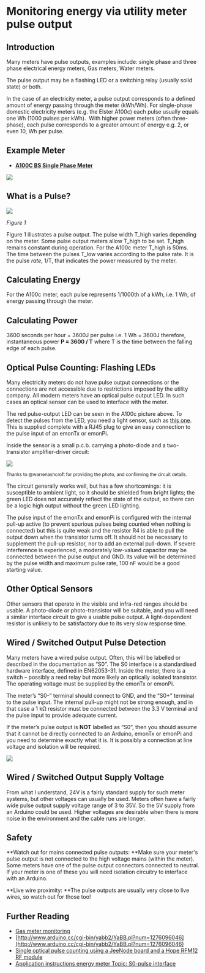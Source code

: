 # Monitoring energy via utility meter pulse output

## Introduction

Many meters have pulse outputs, examples include: single phase and three phase electrical energy meters, Gas meters, Water meters.

The pulse output may be a flashing LED or a switching relay (usually solid state) or both.

In the case of an electricity meter, a pulse output corresponds to a defined amount of energy passing through the meter (kWh/Wh). For single-phase domestic electricity meters (e.g. the Elster A100c) each pulse usually equals one Wh (1000 pulses per kWh).  With higher power meters (often three-phase), each pulse corresponds to a greater amount of energy e.g. 2, or even 10, Wh per pulse.

## Example Meter

- **[A100C BS Single Phase Meter](http://www.elstermetering.com/en/949.html)**

![](files/a100c.png)

## What is a Pulse?

![](files/pulse.png)

_Figure 1_

Figure 1 illustrates a pulse output. The pulse width T_high varies depending on the meter. Some pulse output meters allow T_high to be set. T_high remains constant during operation. For the A100c meter T_high is 50ms. The time between the pulses T_low varies according to the pulse rate. It is the pulse *rate*, 1/T, that indicates the power measured by the meter.

## Calculating Energy

For the A100c meter, each pulse represents 1/1000th of a kWh, i.e. 1 Wh, of energy passing through the meter.

## Calculating Power

3600 seconds per hour = 3600J per pulse i.e. 1 Wh = 3600J
therefore, instantaneous power **P = 3600 / T** where T is the time between the falling edge of each pulse.

## Optical Pulse Counting: Flashing LEDs

Many electricity meters do not have pulse output connections or the connections are not accessible due to restrictions imposed by the utility company. All modern meters have an optical pulse output LED. In such cases an optical sensor can be used to interface with the meter.

The red pulse-output LED can be seen in the A100c picture above. To detect the pulses from the LED, you need a light sensor, such as [this one](https://shop.openenergymonitor.com/optical-utility-meter-led-pulse-sensor/). This is supplied complete with a RJ45 plug to give an easy connection to the pulse input of an emonTx or emonPi. 

Inside the sensor is a small p.c.b. carrying a photo-diode and a two-transistor amplifier-driver circuit:

![](files/optical_pulse_circuit_diagram_warrenashcroft.png)

<small>Thanks to @warrenashcroft for providing the photo, and confirming the circuit details.</small>

The circuit generally works well, but has a few shortcomings: it is susceptible to ambient light, so it should be shielded from bright lights; the green LED does not accurately reflect the state of the output, so there can be a logic high output without the green LED lighting.

The pulse input of the emonTx and emonPi is configured with the internal pull-up active (to prevent spurious pulses being counted when nothing is connected) but this is quite weak and the resistor R4 is able to pull the output down when the transistor turns off. It should not be necessary to supplement the pull-up resistor, nor to add an external pull-down. If severe interference is experienced, a moderately low-valued capacitor may be connected between the pulse output and GND. Its value will be determined by the pulse width and maximum pulse rate, 100 nF would be a good starting value.

## Other Optical Sensors

Other sensors that operate in the visible and infra-red ranges should be usable. A photo-diode or photo-transistor will be suitable, and you will need a similar interface circuit to give a usable pulse output. A light-dependent resistor is unlikely to be satisfactory due to its very slow response time.

## Wired / Switched Output Pulse Detection

Many meters have a wired pulse output. Often, this will be labelled or described in the documentation as “S0”. The S0 interface is a standardised hardware interface, defined in EN62053-31. Inside the meter, there is a switch – possibly a reed relay but more likely an optically isolated transistor. The operating voltage must be supplied by the emonTx or emonPi.

The meter’s “S0-” terminal should connect to GND, and the “S0+” terminal to the pulse input. The internal pull-up might not be strong enough, and in that case a 1 kΩ resistor must be connected between the 3.3 V terminal and the pulse input to provide adequate current.

If the meter’s pulse output is **NOT** labelled as “S0”, then you should assume that it cannot be directly connected to an Arduino, emonTx or emonPi and you need to determine exactly what it is. It is possibly a connection at line voltage and isolation will be required.

![](files/a100conect.png)

## Wired / Switched Output Supply Voltage

From what I understand, 24V is a fairly standard supply for such meter systems, but other voltages can usually be used. Meters often have a fairly wide pulse output supply voltage range of 3 to 35V. So the 5V supply from an Arduino could be used. Higher voltages are desirable when there is more noise in the environment and the cable runs are longer.

## Safety

**Watch out for mains connected pulse outputs: **Make sure your meter's pulse output is not connected to the high voltage mains (within the meter). Some meters have one of the pulse output connectors connected to neutral. If your meter is one of these you will need isolation circuitry to interface with an Arduino.

**Live wire proximity: **The pulse outputs are usually very close to live wires, so watch out for those too!

## Further Reading

- [Gas meter monitoring](gas-meter-monitoring)
- [http://www.arduino.cc/cgi-bin/yabb2/YaBB.pl?num=1276096046](http://www.arduino.cc/cgi-bin/yabb2/YaBB.pl?num=1276096046)
- [Single optical pulse counting using a JeeNode board and a Hope RFM12 RF module](http://jeelabs.net/projects/cafe/wiki/Electricity_consumption_meter)
- [Application instructions energy meter Topic: S0-pulse interface](https://sbc-support.com/uploads/tx_srcproducts/Applicationnote_S0puls_output_EN_V1.1_01.pdf)
